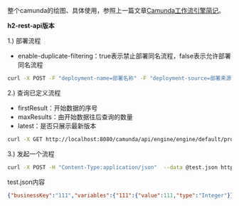 整个camunda的绘图、具体使用，参照上一篇文章[Camunda工作流引擎简记](https://meethigher.top/blog/2022/camunda-quick-start/)。

**h2-rest-api版本**

1.)  部署流程

* enable-duplicate-filtering：true表示禁止部署同名流程，false表示允许部署同名流程

```sh
curl -X POST -F "deployment-name=部署名称" -F "deployment-source=部署来源" -F "enable-duplicate-filtering=true" -F "文件名1=@文件1" -F "文件名n=@文件n" http://localhost:8080/engine-rest/deployment/create
```

2.) 查询已定义流程

* firstResult：开始数据的序号
* maxResults：由开始数据往后查询的数量
* latest：是否只展示最新版本

```sh
curl -X GET http://localhost:8080/camunda/api/engine/engine/default/process-definition?firstResult=0&maxResults=15&latest=true
```

3.) 发起一个流程

```sh
curl -X POST -H "Content-Type:application/json"  --data @test.json http://localhost:8080/camunda/api/engine/engine/default/process-definition/leave_process_no_table:1:5c9b1b55-de8c-11ed-89df-c0b5d7a4ecb9/submit-form
```

test.json内容

```json
{"businessKey":"111","variables":{"111":{"value":111,"type":"Integer"}}}
```

